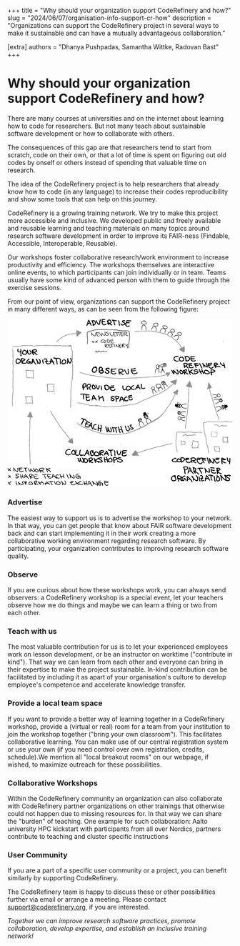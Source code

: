 +++
title = "Why should your organization support CodeRefinery and how?"
slug = "2024/06/07/organisation-info-support-cr-how"
description = "Organizations can support the CodeRefinery project in several ways to make it sustainable and can have a mutually advantageous collaboration."

[extra]
authors = "Dhanya Pushpadas, Samantha Wittke, Radovan Bast"
+++

# Why should your organization support CodeRefinery and how?

There are many courses at universities and on the internet about learning how to code for researchers. But not many teach about sustainable software development or how to collaborate with others.

The consequences of this gap are that researchers tend to start from scratch, code on their own, or that a lot of time is spent on figuring out old codes by onself or others instead of spending that valuable time on research.

The idea of the CodeRefinery project is to help researchers that already know how to code (in any language) to increase their codes reproducibility and show some tools that can help on this journey. 

CodeRefinery is a growing training network. We try to make this project more accessible and inclusive. We developed public and freely available and reusable learning and teaching materials on many topics around research software development in order to improve its FAIR-ness (Findable, Accessible, Interoperable, Reusable).

Our workshops foster collaborative research/work environment to increase productivity and efficiency. 
The workshops themselves are interactive online events, to which participants can join individually or in team.
Teams usually have some kind of advanced person with them to guide through the exercise sessions.

From our point of view, organizations can support the CodeRefinery project in many different ways, as can be seen from the following figure:

![Figure showing different possibilities for organizations to support the project, description below](/blog/CR_organization.png)

### Advertise
The easiest way to support us is to advertise the workshop to your network. In that way, you can get people that know about FAIR software development back and can start implementing it in their work creating a more collaborative working environment regarding research software. By participating, your organization contributes to improving research software quality.

### Observe
If you are curious about how these workshops work, you can always send observers: a CodeRefinery workshop is a special event, let your teachers observe how we do things and maybe we can learn a thing or two from each other.

### Teach with us
The most valuable contribution for us is to let your experienced employees work on lesson development, or be an instructor on worktime ("contribute in kind"). That way we can learn from each other and everyone can bring in their expertise to make the project sustainable. In-kind contribution can be facilitated by including it as apart of your organisation's culture to develop employee's competence and accelerate knowledge transfer.

### Provide a local team space
If you want to provide a better way of learning together in a CodeRefinery workshop, provide a (virtual or real) room for a team from your institution to join the workshop together ("bring your own classroom"). This facilitates collaborative learning. You can make use of our central registration system or use your own (if you need control over own registration, credits, schedule).We mention all "local breakout rooms" on our webpage, if wished, to maximize outreach for these possibilities.

### Collaborative Workshops
 Within the CodeRefinery community an organization can also collaborate with CodeRefinery partner organizations on other trainings that otherwise could not happen due to missing resources for. In that way we can share the "burden" of teaching. One example for such collaboration: Aalto university HPC kickstart with participants from all over Nordics, partners contribute to teaching and cluster specific instructions

### User Community
If you are a part of a specific user community or a project, you can benefit similarly by supporting CodeRefinery.


The CodeRefinery team is happy to discuss these or other possibilities further via email or arrange a meeting. Please contact support@coderefinery.org, if you are interested.

*Together we can improve research software practices, promote collaboration, develop expertise, and establish an inclusive training network!*

 
